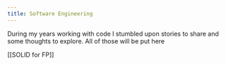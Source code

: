 ```yaml
---
title: Software Engineering
---
```


During my years working with code I stumbled upon stories to share and some thoughts to explore. All of those will be put here

[[SOLID for FP]]
